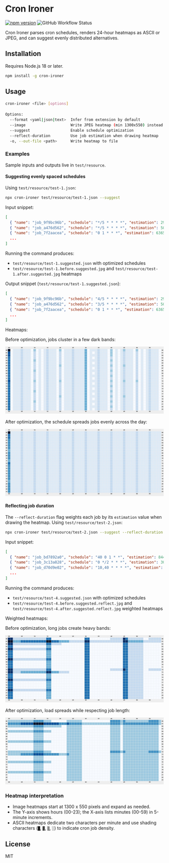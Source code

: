 # Cron Ironer

[![npm version](https://img.shields.io/npm/v/cron-ironer)](https://www.npmjs.com/package/cron-ironer)
![GitHub Workflow Status](https://img.shields.io/github/actions/workflow/status/your-org/cron-ironer/ci.yml?branch=main)

Cron Ironer parses cron schedules, renders 24-hour heatmaps as ASCII or JPEG, and can suggest evenly distributed alternatives.

## Installation

Requires Node.js 18 or later.

```bash
npm install -g cron-ironer
```

## Usage

```bash
cron-ironer <file> [options]

Options:
  --format <yaml|json|text>  Infer from extension by default
  --image                    Write JPEG heatmap (min 1300x550) instead of ASCII
  --suggest                  Enable schedule optimization
  --reflect-duration         Use job estimation when drawing heatmap
  -o, --out-file <path>      Write heatmap to file
```

### Examples

Sample inputs and outputs live in `test/resource`.

#### Suggesting evenly spaced schedules

Using `test/resource/test-1.json`:

```bash
npx cron-ironer test/resource/test-1.json --suggest
```

Input snippet:

```json
[
  { "name": "job_9f9bc96b", "schedule": "*/5 * * * *", "estimation": 29 },
  { "name": "job_a476d562", "schedule": "*/5 * * * *", "estimation": 50 },
  { "name": "job_7f2aacea", "schedule": "0 1 * * *", "estimation": 6365 },
  ...
]
```

Running the command produces:

- `test/resource/test-1.suggested.json` with optimized schedules
- `test/resource/test-1.before.suggested.jpg` and `test/resource/test-1.after.suggested.jpg` heatmaps

Output snippet (`test/resource/test-1.suggested.json`):

```json
[
  { "name": "job_9f9bc96b", "schedule": "4/5 * * * *", "estimation": 29 },
  { "name": "job_a476d562", "schedule": "3/5 * * * *", "estimation": 50 },
  { "name": "job_7f2aacea", "schedule": "0 1 * * *", "estimation": 6365 },
  ...
]
```

Heatmaps:

Before optimization, jobs cluster in a few dark bands:

![Heatmap before optimization showing concentrated load](test/resource/test-1.before.suggested.jpg)

After optimization, the schedule spreads jobs evenly across the day:

![Heatmap after optimization showing even distribution](test/resource/test-1.after.suggested.jpg)

#### Reflecting job duration

The `--reflect-duration` flag weights each job by its `estimation` value when drawing the heatmap. Using `test/resource/test-2.json`:

```bash
npx cron-ironer test/resource/test-2.json --suggest --reflect-duration
```

Input snippet:

```json
[
  { "name": "job_bd7892a0", "schedule": "40 0 1 * *", "estimation": 8442 },
  { "name": "job_3c13a828", "schedule": "0 */2 * * *", "estimation": 304 },
  { "name": "job_d70d9e02", "schedule": "10,40 * * * *", "estimation": 1799 },
  ...
]
```

Running the command produces:

- `test/resource/test-4.suggested.json` with optimized schedules
- `test/resource/test-4.before.suggested.reflect.jpg` and `test/resource/test-4.after.suggested.reflect.jpg` weighted heatmaps

Weighted heatmaps:

Before optimization, long jobs create heavy bands:

![Heatmap before optimization weighted by job duration](test/resource/test-4.before.suggested.reflect.jpg)

After optimization, load spreads while respecting job length:

![Heatmap after optimization weighted by job duration](test/resource/test-4.after.suggested.reflect.jpg)

### Heatmap interpretation

- Image heatmaps start at 1300 x 550 pixels and expand as needed.
- The Y-axis shows hours (00-23); the X-axis lists minutes (00-59) in 5-minute increments.
- ASCII heatmaps dedicate two characters per minute and use shading characters (`█`, `▓`, `▒`, `░`) to indicate cron job density.

## License

MIT
